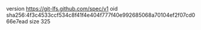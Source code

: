 version https://git-lfs.github.com/spec/v1
oid sha256:4f3c4533ccf534c8f41f4e404f777f40e992685068a70104ef2f07cd066e7ead
size 325
